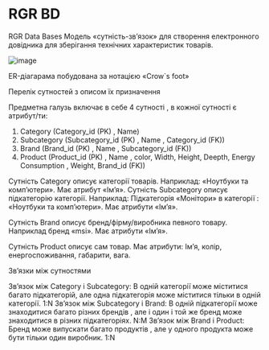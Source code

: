 # RGR BD
 RGR Data Bases
Модель «сутність-зв’язок» для створення електронного довідника для зберігання технічних характеристик товарів.

 ![image](https://github.com/Devded86/DB_KPI/tree/main/RGR)


ER-діагарама побудована за нотацією «Crow`s foot»

Перелік сутностей з описом їх призначення

Предметна галузь включає в себе 4 сутності , в кожної сутності є атрибут/ти:

1.	Category (Category_id (PK) , Name)
2.	Subcategory (Subcategory_id (PK) , Name , Category_id (FK))
3.	Brand (Brand_id (PK) , Name , Subcategory_id (FK))
4.	Product (Product_id (PK) , Name , color, Width, Height, Deepth, Energy Consumption , Weight, Brand_id (FK)) 

Сутність Category описує категорії товарів. Наприклад: «Ноутбуки та комп’ютери». Має атрибут «Ім’я».
Сутність Subcategory описує підкатегорію категорії. Наприклад: Підкатегорія «Монітори» в категорії : «Ноутбуки та комп’ютери». Має атрибути «Ім’я».

Сутність Brand описує бренд/фірму/виробника певного товару. Наприклад бренд «msi». Має  атрибути «Ім’я».

Сутність Product описує сам товар.  Має атрибути: Ім’я, колір, енергоспоживання, габарити, вага.

Зв’язки між сутностями

Зв’язок між Category і Subcategory: В одній категорії може міститися багато підкатегорій, але  одна підкатегорія може міститися тільки в одній категорії. 1:N
Зв’язок між  Subcategory і Brand: В одній підкатегорії може знаходитися багато різних брендів , але і один і той же бренд може знаходитися в різних підкатегоріях. N:M
Зв’язок між Brand і Product: Бренд може випускати багато продуктів , але у одного продукта може бути тільки один виробник. 1:N

